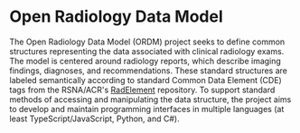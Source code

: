 # Open Radiology Data Model

The Open Radiology Data Model (ORDM) project seeks to define common structures representing the data associated with clinical radiology exams. The model is centered around radiology reports, which describe imaging findings, diagnoses, and recommendations. These standard structures are labeled semantically according to standard Common Data Element (CDE) tags from the RSNA/ACR's [RadElement](https://radelement.org) repository. To support standard methods of accessing and manipulating the data structure, the project aims to develop and maintain programming interfaces in multiple languages (at least TypeScript/JavaScript, Python, and C#).
